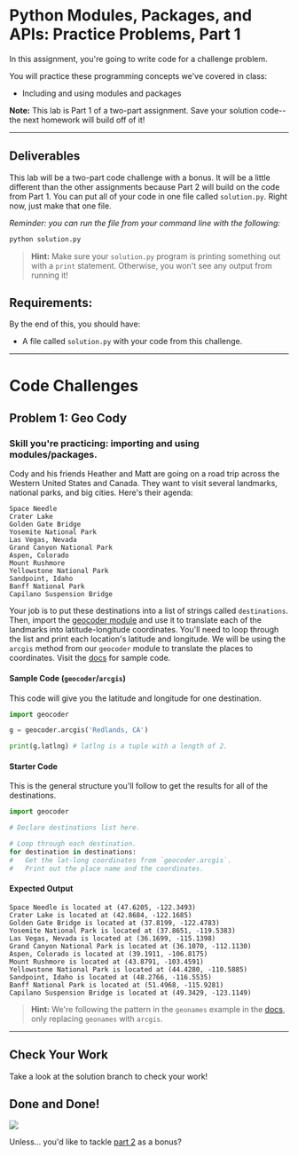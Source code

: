 # Python Modules, Packages, and APIs: Practice Problems, Part 1

In this assignment, you're going to write code for a challenge problem.

You will practice these programming concepts we've covered in class:

- Including and using modules and packages

**Note:** This lab is Part 1 of a two-part assignment. Save your solution code--the next homework will build off of it!

---

## Deliverables

This lab will be a two-part code challenge with a bonus. It will be a little different than the other assignments because Part 2 will build on the code from Part 1. You can put all of your code in one file called `solution.py`. Right now, just make that one file.

_Reminder: you can run the file from your command line with the following:_

```bash
python solution.py
```

> **Hint:** Make sure your `solution.py` program is printing something out with a `print` statement. Otherwise, you won't see any output from running it!

## Requirements:

By the end of this, you should have:

- A file called `solution.py` with your code from this challenge.

---

# Code Challenges

## Problem 1: Geo Cody

### Skill you're practicing: importing and using modules/packages.

Cody and his friends Heather and Matt are going on a road trip across the Western United States and Canada. They want to visit several landmarks, national parks, and big cities. Here's their agenda:

```
Space Needle
Crater Lake
Golden Gate Bridge
Yosemite National Park
Las Vegas, Nevada
Grand Canyon National Park
Aspen, Colorado
Mount Rushmore
Yellowstone National Park
Sandpoint, Idaho
Banff National Park
Capilano Suspension Bridge
```

Your job is to put these destinations into a list of strings called `destinations`. Then, import the [geocoder module](https://geocoder.readthedocs.io/providers/ArcGIS.html#geocoding) and use it to translate each of the landmarks into latitude-longitude coordinates. You'll need to loop through the list and print each location's latitude and longitude. We will be using the `arcgis` method from our `geocoder` module to translate the places to coordinates. Visit the [docs](https://geocoder.readthedocs.io/results.html) for sample code.

#### Sample Code (`geocoder`/`arcgis`)

This code will give you the latitude and longitude for one destination.

```python
import geocoder

g = geocoder.arcgis('Redlands, CA')

print(g.latlng) # latlng is a tuple with a length of 2.
```

#### Starter Code

This is the general structure you'll follow to get the results for all of the destinations.

```python
import geocoder

# Declare destinations list here.

# Loop through each destination.
for destination in destinations:
#   Get the lat-long coordinates from `geocoder.arcgis`.
#   Print out the place name and the coordinates.
```

#### Expected Output

```
Space Needle is located at (47.6205, -122.3493)
Crater Lake is located at (42.8684, -122.1685)
Golden Gate Bridge is located at (37.8199, -122.4783)
Yosemite National Park is located at (37.8651, -119.5383)
Las Vegas, Nevada is located at (36.1699, -115.1398)
Grand Canyon National Park is located at (36.1070, -112.1130)
Aspen, Colorado is located at (39.1911, -106.8175)
Mount Rushmore is located at (43.8791, -103.4591)
Yellowstone National Park is located at (44.4280, -110.5885)
Sandpoint, Idaho is located at (48.2766, -116.5535)
Banff National Park is located at (51.4968, -115.9281)
Capilano Suspension Bridge is located at (49.3429, -123.1149)
```

> **Hint:** We're following the pattern in the `geonames` example in the [docs](https://geocoder.readthedocs.io/results.html), only replacing `geonames` with `arcgis`.

---

## Check Your Work

Take a look at the solution branch to check your work!

## Done and Done!

![](https://gph.is/2hSpbC3)

Unless... you'd like to tackle [part 2](part2.md) as a bonus?
